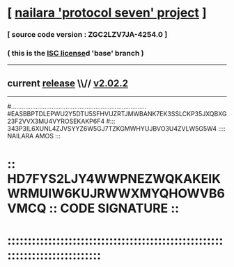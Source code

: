 
# [ [nailara 'protocol seven' project](http://nailara.network/) ]

### [ source code version : ZGC2LZV7JA-4254.0 ]

### ( this is the [ISC license](license)d 'base' branch )
---
## current [release](https://github.com/nailara-technologies/protocol-7/releases) \\\\// [v2.02.2](https://github.com/nailara-technologies/protocol-7/releases/tag/v2.02.2)
---

#.............................................................................
#EASBBPTDLEPWU2Y5DTU5SFHVUZRTJMWBANK7EK3SSLCKP35JXQBXG23F2VVX3MU4VYROSEKAKP6F4
#::: 343P3IL6XUNL4ZJVSYYZ6W5GJ7TZKGMWHYUJBVO3U4ZVLW5G5W4 :::: NAILARA AMOS :::
# :: HD7FYS2LJY4WWPNEZWQKAKEIKWRMUIW6KUJRWWXMYQHOWVB6VMCQ :: CODE SIGNATURE ::
# ::::::::::::::::::::::::::::::::::::::::::::::::::::::::::::::::::::::::::::
